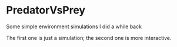# PredatorVsPrey
Some simple environment simulations I did a while back

The first one is just a simulation; the second one is more interactive.
